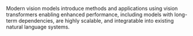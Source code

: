 Modern vision models introduce methods and applications using vision transformers enabling enhanced performance, including models with long-term dependencies, 
are highly scalable, and integratable into existing natural language systems.
